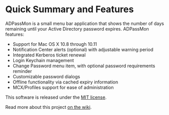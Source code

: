# Quick Summary and Features

ADPassMon is a small menu bar application that shows the number of days remaining until your Active Directory password expires. ADPassMon features:

* Support for Mac OS X 10.8 through 10.11
* Notification Center alerts (optional) with adjustable warning period
* Integrated Kerberos ticket renewal
* Login Keychain management
* Change Password menu item, with optional password requirements reminder
* Customizable password dialogs
* Offline functionality via cached expiry information
* MCX/Profiles support for ease of administration

This software is released under the [MIT license](https://github.com/macmule/ADPassMon/wiki/License).

Read more about this project [on the wiki](https://github.com/macmule/ADPassMon/wiki).
